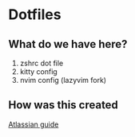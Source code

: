 # Dotfiles

## What do we have here?
1. zshrc dot file
2. kitty config
3. nvim config (lazyvim fork)

## How was this created
[Atlassian guide](https://www.atlassian.com/git/tutorials/dotfiles)
